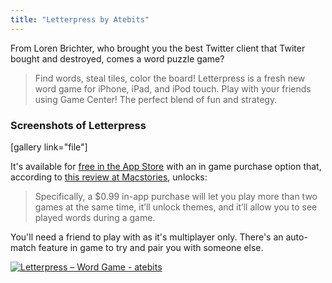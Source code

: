 ```yaml
---
title: "Letterpress by Atebits"
---
```

<p>From Loren Brichter, who brought you the best Twitter client that Twiter bought and destroyed, comes a word puzzle game?</p>
<blockquote><p>
  Find words, steal tiles, color the board! Letterpress is a fresh new word game for iPhone, iPad, and iPod touch. Play with your friends using Game Center! The perfect blend of fun and strategy.
</p></blockquote>
<h3>Screenshots of Letterpress</h3>
<p>[gallery link="file"]</p>
<p>It's available for <a href="https://target.georiot.com/Proxy.ashx?grid=9646&amp;id=6PFrOqNV4B8&amp;offerid=162397&amp;type=3&amp;subid=0&amp;tmpid=3664&amp;RD_PARM1=https%253A%252F%252Fitunes.apple.com%252Fca%252Fapp%252Fletterpress-word-game%252Fid526619424%253Fmt%253D8%2526uo%253D4%2526partnerId%253D30">free in the App Store</a> with an in game purchase option that, according to <a href="https://www.macstories.net/reviews/loren-brichters-comeback-letterpress/">this review at Macstories</a>, unlocks:</p>
<blockquote><p>
  Specifically, a $0.99 in-app purchase will let you play more than two games at the same time, it’ll unlock themes, and it’ll allow you to see played words during a game.
</p></blockquote>
<p>You'll need a friend to play with as it's multiplayer only. There's an auto-match feature in game to try and pair you with someone else.</p>
<p><a href="https://target.georiot.com/Proxy.ashx?grid=9646&id=6PFrOqNV4B8&offerid=162397&type=3&subid=0&tmpid=3664&RD_PARM1=https%253A%252F%252Fitunes.apple.com%252Fca%252Fapp%252Fletterpress-word-game%252Fid526619424%253Fmt%253D8%2526uo%253D4%2526partnerId%253D30" target="itunes_store"><img src="https://r.mzstatic.com/images/web/linkmaker/badge_appstore-lrg.gif" alt="Letterpress – Word Game - atebits" style="border: 0;"/></a></p>
